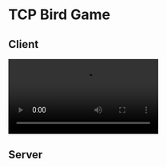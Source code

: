# TCP Bird Game

## Client
![]([https://www.mdeditor.tw/images/logos/markdown.png](https://github.com/yuan-0816/TCP-bird-game/blob/main/materials/client.mp4)https://github.com/yuan-0816/TCP-bird-game/blob/main/materials/client.mp4)

## Server
